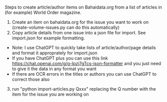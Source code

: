 Steps to create article/author items on Bahaidata.org from a list of articles in (for example) World Order magazine.

1. Create an item on bahaidata.org for the issue you want to work on (create-volume-issues.py can do this automatically)
2. Copy article details from one issue into a json file for import. See import.json for example formatting.
  - Note: I use ChatGPT to quickly take lists of article/author/page details and format it approprately for import.json
  - If you have ChatGPT plus you can use this link https://chat.openai.com/g/g-Ipzj7gTcs-json-formatter and you just need to give it the data in any format you want
  - If there are OCR errors in the titles or authors you can use ChatGPT to correct those also
3. run "python import-articles.py Qxxx" replacing the Q number with the item for the issue you are working on

